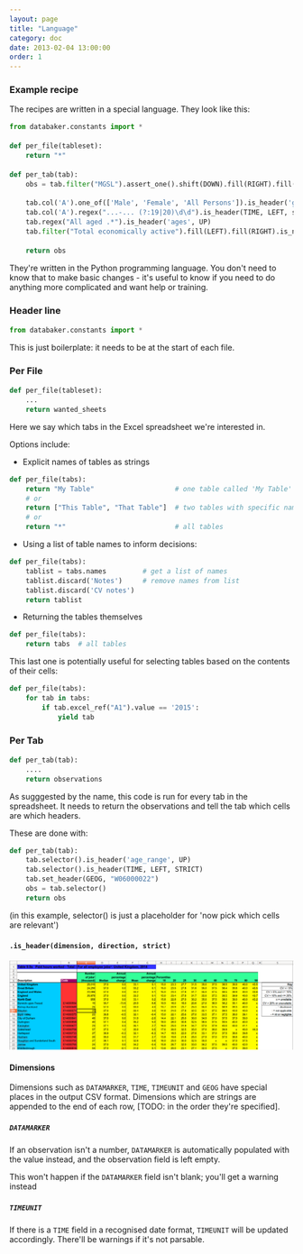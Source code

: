 ```yaml
---
layout: page
title: "Language"
category: doc
date: 2013-02-04 13:00:00
order: 1
---
```


### Example recipe

The recipes are written in a special language. They look like this:

```python
from databaker.constants import *

def per_file(tableset):
    return "*"

def per_tab(tab):
    obs = tab.filter("MGSL").assert_one().shift(DOWN).fill(RIGHT).fill(DOWN).filter(is_number).is_not_italic

    tab.col('A').one_of(['Male', 'Female', 'All Persons']).is_header('gender', UP)
    tab.col('A').regex("...-... (?:19|20)\d\d").is_header(TIME, LEFT, strict=True)
    tab.regex("All aged .*").is_header('ages', UP)
    tab.filter("Total economically active").fill(LEFT).fill(RIGHT).is_not_blank.is_header('indicator_', UP, strict=True)

    return obs
```

They're written in the Python programming language. You don't need to know that
to make basic changes - it's useful to know if you need to do anything more
complicated and want help or training.

### Header line
```python
from databaker.constants import *
```

This is just boilerplate: it needs to be at the start of each file.

### Per File
```python
def per_file(tableset):
    ...
    return wanted_sheets
```

Here we say which tabs in the Excel spreadsheet we're interested in.

Options include:

* Explicit names of tables as strings
 
```python
def per_file(tabs):
    return "My Table"                    # one table called 'My Table'
    # or
    return ["This Table", "That Table"]  # two tables with specific names
    # or
    return "*"                           # all tables
```

* Using a list of table names to inform decisions:

```python
def per_file(tabs):
    tablist = tabs.names         # get a list of names
    tablist.discard('Notes')     # remove names from list
    tablist.discard('CV notes')
    return tablist
```

* Returning the tables themselves

```python
def per_file(tabs):
    return tabs  # all tables
```

This last one is potentially useful for selecting tables based on the contents of their cells:

```python
def per_file(tabs):
    for tab in tabs:
        if tab.excel_ref("A1").value == '2015':
            yield tab
```

### Per Tab
```python
def per_tab(tab):
    ....
    return observations
```

As sugggested by the name, this code is run for every tab in the spreadsheet. It needs to return the observations and tell the tab which cells are which headers.

These are done with:

```python
def per_tab(tab):
    tab.selector().is_header('age_range', UP)
    tab.selector().is_header(TIME, LEFT, STRICT)
    tab.set_header(GEOG, "W06000022")
    obs = tab.selector()
    return obs
```

(in this example, selector() is just a placeholder for 'now pick which cells are relevant')

#### `.is_header(dimension, direction, strict)`

![foo](../images/highlight.png)

#### Dimensions

Dimensions such as `DATAMARKER`, `TIME`, `TIMEUNIT` and `GEOG` have special places in the output CSV format.
Dimensions which are strings are appended to the end of each row, [TODO: in the order they're specified].

##### `DATAMARKER`

If an observation isn't a number, `DATAMARKER` is automatically populated with the value instead, and the observation field is left empty.

This won't happen if the `DATAMARKER` field isn't blank; you'll get a warning instead

##### `TIMEUNIT`

If there is a `TIME` field in a recognised date format, `TIMEUNIT` will be updated accordingly. There'll be warnings if it's not parsable.

